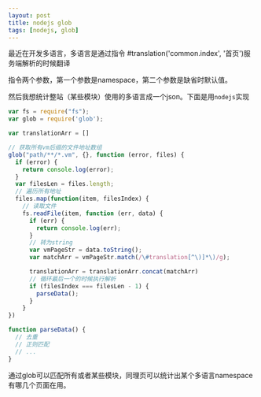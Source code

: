 ```yaml
---
layout: post
title: nodejs glob
tags: [nodejs, glob]
---
```


最近在开发多语言，多语言是通过指令 #translation('common.index', '首页')服务端解析的时候翻译

指令两个参数，第一个参数是namespace，第二个参数是缺省时默认值。

然后我想统计整站（某些模块）使用的多语言成一个json。下面是用`nodejs`实现

```js
var fs = require("fs");
var glob = require('glob');

var translationArr = []

// 获取所有vm后缀的文件地址数组
glob("path/**/*.vm", {}, function (error, files) {
  if (error) {
    return console.log(error);
  }
  var filesLen = files.length;
  // 遍历所有地址
  files.map(function(item, filesIndex) {
    // 读取文件
    fs.readFile(item, function (err, data) {
      if (err) {
        return console.log(err);
      }
      // 转为string
      var vmPageStr = data.toString();
      var matchArr = vmPageStr.match(/\#translation[^\)]*\)/g);

      translationArr = translationArr.concat(matchArr)
      // 循环最后一个的时候执行解析
      if (filesIndex === filesLen - 1) {
        parseData();
      }
    }
})

function parseData() {
  // 去重
  // 正则匹配
  // ...
}

```

通过glob可以匹配所有或者某些模块，同理页可以统计出某个多语言namespace有哪几个页面在用。
